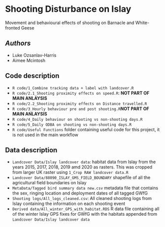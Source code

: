 # Shooting Disturbance on Islay
Movement and behavioural effects of shooting on Barnacle and White-fronted Geese

## _Authors_
- Luke Ozsanlav-Harris
- Aimee Mcintosh

## Code description
- `R code/1_Combine tracking data + label with landcover.R`
- `R code/2.1_Shooting proximity effects on speed.R`: **NOT PART OF MAIN ANLAYSIS**
- `R code/2.2_Shooting proximity effects on Distance travelled.R`
- `R code/3_Hourly behaviour pre and post shooting.R`**NOT PART OF MAIN ANLAYSIS**
- `R code/4_Daily behaviour on shooting vs non-shooting days.R`
- `R code/5_Daily ODBA on shooting vs non-shooting days.R`
- `R code/Useful Functions` folder containing useful code for this project, it is not used in the main workflow

## Data description
- `Landcover Data/Islay landcover data`: habitat data from Islay from the years 2015, 2017, 2018, 2019 amd 2020 as rasters. This was cropped from larger UK raster using `1_Crop RAW landcover data.R`
- `Landcover Data/88090_ISLAY_GMS_FIELD_BOUNDARY` shapefile of all the agricultural field boundaries on Islay
- `MetaData/Tagged bird summary data new.csv` metadata file that contains the sex, ringing location and deployment dates of all tagged GWfG
- `Shooting logs/All_logs_cleaned.csv`: All cleaned shooting logs from Islay containing the information on each shooting event
- `Derived data/All_winter_GPS_with_habitat.RDS` R data file containing all of the winter Islay GPS fixes for GWfG with the habitats appended from `Landcover Data/Islay landcover data`

